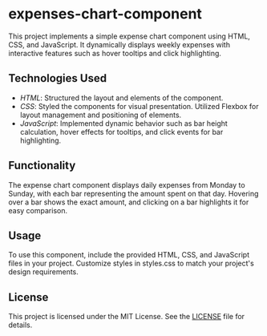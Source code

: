 # expenses-chart-component

This project implements a simple expense chart component using HTML, CSS, and JavaScript. It dynamically displays weekly expenses with interactive features such as hover tooltips and click highlighting.

## Technologies Used

- *HTML*: Structured the layout and elements of the component.
- *CSS*: Styled the components for visual presentation. Utilized Flexbox for layout management and positioning of elements.
- *JavaScript*: Implemented dynamic behavior such as bar height calculation, hover effects for tooltips, and click events for bar highlighting.

## Functionality

The expense chart component displays daily expenses from Monday to Sunday, with each bar representing the amount spent on that day. Hovering over a bar shows the exact amount, and clicking on a bar highlights it for easy comparison.

## Usage

To use this component, include the provided HTML, CSS, and JavaScript files in your project. Customize styles in styles.css to match your project's design requirements.

## License

This project is licensed under the MIT License. See the [LICENSE](LICENSE) file for details.
